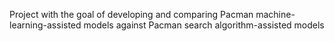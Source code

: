 Project with the goal of developing and comparing Pacman machine-learning-assisted models against Pacman search algorithm-assisted models
